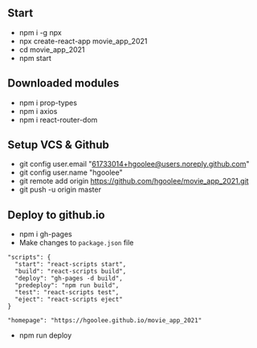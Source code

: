 ## Start
- npm i -g npx
- npx create-react-app movie_app_2021
- cd movie_app_2021
- npm start

## Downloaded modules
- npm i prop-types
- npm i axios
- npm i react-router-dom

## Setup VCS & Github
- git config user.email "61733014+hgoolee@users.noreply.github.com"
- git config user.name "hgoolee"
- git remote add origin https://github.com/hgoolee/movie_app_2021.git
- git push -u origin master

## Deploy to github.io
- npm i gh-pages
- Make changes to `package.json` file
```
"scripts": {
  "start": "react-scripts start",
  "build": "react-scripts build",
  "deploy": "gh-pages -d build",
  "predeploy": "npm run build",
  "test": "react-scripts test",
  "eject": "react-scripts eject"
}
```
```
"homepage": "https://hgoolee.github.io/movie_app_2021"
```
- npm run deploy
